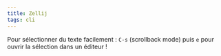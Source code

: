 ```yaml
---
title: Zellij
tags: cli
---
```


Pour sélectionner du texte facilement : `C-s` (scrollback mode) puis `e` pour ouvrir la sélection dans un éditeur !
